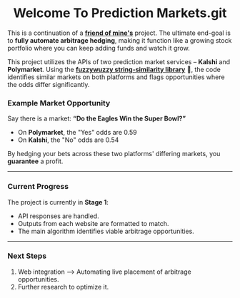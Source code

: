 <h1 align="center">Welcome To Prediction Markets.git</h1>

This is a continuation of a [**friend of mine's**](https://github.com/carterbassler) project. The ultimate end-goal is to **fully automate arbitrage hedging**, making it function like a growing stock portfolio where you can keep adding funds and watch it grow.

This project utilizes the APIs of two prediction market services – **Kalshi** and **Polymarket**. Using the [**fuzzywuzzy string-similarity library**](https://pypi.org/project/fuzzywuzzy/) 🧠, the code identifies similar markets on both platforms and flags opportunities where the odds differ significantly.

### Example Market Opportunity
Say there is a market: **“Do the Eagles Win the Super Bowl?”** 
- On **Polymarket**, the "Yes" odds are 0.59  
- On **Kalshi**, the "No" odds are 0.54  

By hedging your bets across these two platforms' differing markets, you **guarantee** a profit.

---

### Current Progress
The project is currently in **Stage 1**:
- API responses are handled.
- Outputs from each website are formatted to match.  
- The main algorithm identifies viable arbitrage opportunities.

---

### Next Steps
1. Web integration --> Automating live placement of arbitrage opportunities.  
2. Further research to optimize it.  


